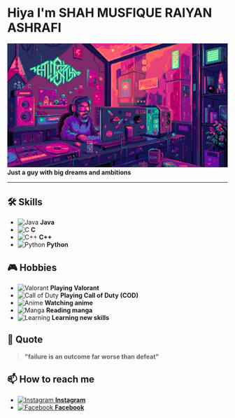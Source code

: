 # **Hiya I'm SHAH MUSFIQUE RAIYAN ASHRAFI**
![Banner](https://raw.githubusercontent.com/RaiyanEOF/RaiyanEOF/refs/heads/main/68747470733a2f2f696d616765732d7769786d702d6564333061383662386334636138383737373335393463322e7769786d702e636f6d2f662f63383363303034652d313337302d343735362d383865352d3430373164653739373038382f646764713862722d30396363.gif)
**Just a guy with big dreams and ambitions**

---

## **🛠️ Skills**

- ![Java](https://img.shields.io/badge/Java-ED8B00?style=for-the-badge&logo=java&logoColor=white) **Java**
- ![C](https://img.shields.io/badge/C-00599C?style=for-the-badge&logo=c&logoColor=white) **C**
- ![C++](https://img.shields.io/badge/C++-00599C?style=for-the-badge&logo=cplusplus&logoColor=white) **C++**
- ![Python](https://img.shields.io/badge/Python-3776AB?style=for-the-badge&logo=python&logoColor=white) **Python**

## **🎮 Hobbies**

- ![Valorant](https://img.shields.io/badge/Valorant-FF4655?style=for-the-badge&logo=valorant&logoColor=white) **Playing Valorant**
- ![Call of Duty](https://img.shields.io/badge/COD-000000?style=for-the-badge&logo=call-of-duty&logoColor=white) **Playing Call of Duty (COD)**
- ![Anime](https://img.shields.io/badge/Anime-FF9E00?style=for-the-badge&logo=Crunchyroll&logoColor=white) **Watching anime**
- ![Manga](https://img.shields.io/badge/Manga-1B1B1B?style=for-the-badge&logo=bookstack&logoColor=white) **Reading manga**
- ![Learning](https://img.shields.io/badge/Learning%20New%20Skills-4CAF50?style=for-the-badge&logo=readme&logoColor=white) **Learning new skills**

## **💬 Quote**

> **"failure is an outcome far worse than defeat"**

## **📫 How to reach me**

- [![Instagram](https://img.shields.io/badge/Instagram-E4405F?style=for-the-badge&logo=instagram&logoColor=white) **Instagram**](https://www.instagram.com/_trigger_instigator?igsh=bjJhZGI3d2ZkbXM5)
- [![Facebook](https://img.shields.io/badge/Facebook-1877F2?style=for-the-badge&logo=facebook&logoColor=white) **Facebook**](https://www.facebook.com/share/19HvQpJtiS/)
